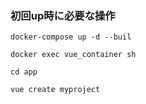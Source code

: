 ### 初回up時に必要な操作
```
docker-compose up -d --buil
```
```
docker exec vue_container sh
```
```
cd app
```
```
vue create myproject
```

